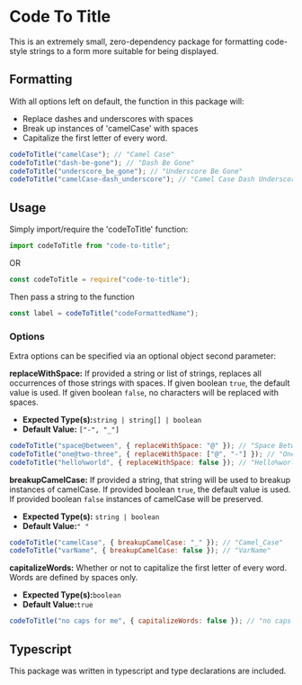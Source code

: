 # Code To Title

This is an extremely small, zero-dependency package for formatting code-style strings to a form more suitable for being displayed.

## Formatting

With all options left on default, the function in this package will:

- Replace dashes and underscores with spaces
- Break up instances of 'camelCase' with spaces
- Capitalize the first letter of every word.

```javascript
codeToTitle("camelCase"); // "Camel Case"
codeToTitle("dash-be-gone"); // "Dash Be Gone"
codeToTitle("underscore_be_gone"); // "Underscore Be Gone"
codeToTitle("camelCase-dash_underscore"); // "Camel Case Dash Underscore"
```

## Usage

Simply import/require the 'codeToTitle' function:

```javascript
import codeToTitle from "code-to-title";
```

OR

```javascript
const codeToTitle = require("code-to-title");
```

Then pass a string to the function

```javascript
const label = codeToTitle("codeFormattedName");
```

### Options

Extra options can be specified via an optional object second parameter:

**replaceWithSpace:** If provided a string or list of strings, replaces all occurrences of those strings with spaces. If given boolean `true`, the default value is used. If given boolean `false`, no characters will be replaced with spaces.

- **Expected Type(s):**`string | string[] | boolean`
- **Default Value:** `["-", "_"]`

```javascript
codeToTitle("space@between", { replaceWithSpace: "@" }); // "Space Between"
codeToTitle("one@two-three", { replaceWithSpace: ["@", "-"] }); // "One Two Three"
codeToTitle("hello%world", { replaceWithSpace: false }); // "Hello%world"
```

**breakupCamelCase:** If provided a string, that string will be used to breakup instances of camelCase. If provided boolean `true`, the default value is used. If provided boolean `false` instances of camelCase will be preserved.

- **Expected Type(s):** `string | boolean`
- **Default Value:**`" "`

```javascript
codeToTitle("camelCase", { breakupCamelCase: "_" }); // "Camel_Case"
codeToTitle("varName", { breakupCamelCase: false }); // "VarName"
```

**capitalizeWords:** Whether or not to capitalize the first letter of every word. Words are defined by spaces only.

- **Expected Type(s):**`boolean`
- **Default Value:**`true`

```javascript
codeToTitle("no caps for me", { capitalizeWords: false }); // "no caps for me"
```

## Typescript

This package was written in typescript and type declarations are included.

